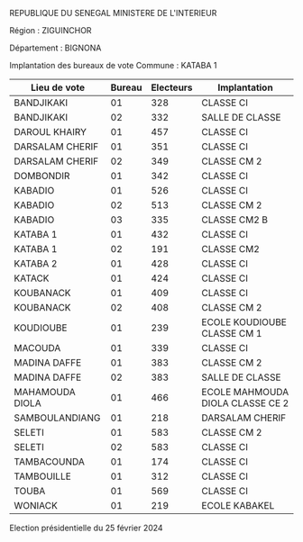 REPUBLIQUE DU SENEGAL MINISTERE DE L'INTERIEUR

Région : ZIGUINCHOR

Département : BIGNONA

Implantation des bureaux de vote Commune : KATABA 1

| Lieu de vote | Bureau | Electeurs | Implantation |
| - | - | - | - |
| BANDJIKAKI | 01 | 328 | CLASSE CI |
| BANDJIKAKI | 02 | 332 | SALLE DE CLASSE |
| DAROUL KHAIRY | 01 | 457 | CLASSE CI |
| DARSALAM CHERIF | 01 | 351 | CLASSE CI |
| DARSALAM CHERIF | 02 | 349 | CLASSE CM 2 |
| DOMBONDIR | 01 | 342 | CLASSE CI |
| KABADIO | 01 | 526 | CLASSE CI |
| KABADIO | 02 | 513 | CLASSE CM 2 |
| KABADIO | 03 | 335 | CLASSE CM2 B |
| KATABA 1 | 01 | 432 | CLASSE CI |
| KATABA 1 | 02 | 191 | CLASSE CM2 |
| KATABA 2 | 01 | 428 | CLASSE CI |
| KATACK | 01 | 424 | CLASSE CI |
| KOUBANACK | 01 | 409 | CLASSE CI |
| KOUBANACK | 02 | 408 | CLASSE CM 2 |
| KOUDIOUBE | 01 | 239 | ECOLE KOUDIOUBE CLASSE CM 1 |
| MACOUDA | 01 | 339 | CLASSE CI |
| MADINA DAFFE | 01 | 383 | CLASSE CM 2 |
| MADINA DAFFE | 02 | 383 | SALLE DE CLASSE |
| MAHAMOUDA DIOLA | 01 | 466 | ECOLE MAHMOUDA DIOLA CLASSE CE 2 |
| SAMBOULANDIANG | 01 | 218 | DARSALAM CHERIF |
| SELETI | 01 | 583 | CLASSE CM 2 |
| SELETI | 02 | 583 | CLASSE CI |
| TAMBACOUNDA | 01 | 174 | CLASSE CI |
| TAMBOUILLE | 01 | 312 | CLASSE CI |
| TOUBA | 01 | 569 | CLASSE CI |
| WONIACK | 01 | 219 | ECOLE KABAKEL |

<!-- PageNumber="12/23" -->

Election présidentielle du 25 février 2024
